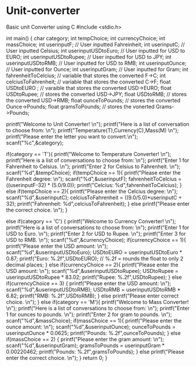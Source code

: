 # Unit-converter
Basic unit Converter using C
#include <stdio.h>

int main() {
  char category;
  int tempChoice;
  int currencyChoice;
  int massChoice;
  int userinputF; // User inputted Fahreinheit;
  int userinputC; // User inputted Celsius;
  int userinputUSDtoEuro; // User inputted for USD to EURO;
  int userinputUSDtoRupee; // User inputted for USD to JPY;
  int userinputUSDtoRMB; // User inputted for USD to RMB;
  int userinputOunce; // User inputted for Ounce;
  int userinputGram; // User inputted for Gram;
  int fahrenheitToCelcius; // variable that stores the converted F->C;
  int celciusToFahrenheit; // variable that stores the converted C->F;
  float USDtoEURO ; // varaible that stores the converted USD->EURO;
  float USDtoRupee; // stores the converted USD->JPY;
  float USDtoRMB; // stores the converted USD->RMB;
  float ounceToPounds; // stores the converted Ounce->Pounds;
  float gramsToPounds; // stores the vonerted Grams->Pounds;
 
  printf("Welcome to Unit Converter! \n");
  printf("Here is a list of conversation to choose from: \n");
  printf("Temperature(T),Currency(C),Mass(M) \n");
  printf("Please enter the letter you want to convert.\n");
  scanf("%c",&category);
 
  if(category == 'T'){
      printf("Welcome to Temperature Converter! \n");
      printf("Here is a list of conversations to choose from: \n");
      printf("Enter 1 for Fahrenheit to Celsius. \n");
      printf("Enter 2 for Celsius to Fahrenheit. \n");
      scanf("%d",&tempChoice);
      if(tempChoice == 1){
          printf("Please enter the Fahrenheit degree: \n");
          scanf("%d",&userinputF);
          fahrenheitToCelcius =  ((userinputF-32) * (5.0/9.0));
          printf("Celcius: %d",fahrenheitToCelcius);
      }
      else if(tempChoice == 2){
        printf("Please enter the Celcius degree: \n");
        scanf("%d",&userinputC);
        celciusToFahrenheit = ((9.0/5.0)*userinputC + 32);
        printf("Fahrenheit: %d",celciusToFahrenheit);
      }
      else
        printf("Please enter the correct choice. \n");
  }
 
  else if(category == 'C') {
      printf("Welcome to Currency Converter! \n");
      printf("Here is a list of conversations to choose from: \n");
      printf("Enter 1 for USD to Euro. \n");
      printf("Enter 2 for USD to Rupee. \n");
      printf("Enter 3 for USD to RMB. \n");
      scanf("%d",&currencyChoice);
      if(currencyChoice == 1){
          printf("Please enter the USD amount: \n");
          scanf("%d",&userinputUSDtoEuro);
          USDtoEURO = userinputUSDtoEuro * 0.87;
          printf("Euro: %.2f",USDtoEURO); // %.2f = rounds the float to only 2 decimal places;
      }
      else if(currencyChoice == 2){
          printf("Please enter the USD amount: \n");
          scanf("%d",&userinputUSDtoRupee);
          USDtoRupee = userinputUSDtoRupee * 83.02;
          printf("Rupee: %.2f",USDtoRupee);
      }
      else if(currencyChoice == 3) {
        printf("Please enter the USD amount: \n");
        scanf("%d",&userinputUSDtoRMB);
        USDtoRMB = userinputUSDtoRMB * 6.82;
        printf("RMB: %.2f",USDtoRMB);
      }
      else
        printf("Please enter correct choice. \n");
   }
  else if(category == 'M'){
      printf("Welcome to Mass Converter! \n");
      printf("Here is a list of conversations to choose from: \n");
      printf("Enter 1 for ounces to pounds. \n");
      printf("Enter 2 for gram to pounds. \n");
      scanf("%d",&massChoice);
      if(massChoice == 1){
          printf("Please enter the ounce amount: \n");
          scanf("%d",&userinputOunce);
          ounceToPounds = userinputOunce * 0.0625;
          printf("Pounds: %.2f",ounceToPounds);
      }
      else if(massChoice == 2) {
          printf("Please enter the gram amount: \n");
          scanf("%d",&userinputGram);
          gramsToPounds = userinputGram * 0.00220462;
          printf("Pounds: %.2f",gramsToPounds);
      }
      else
        printf("Please enter the correct choice. \n");
   }
  return 0;
}

